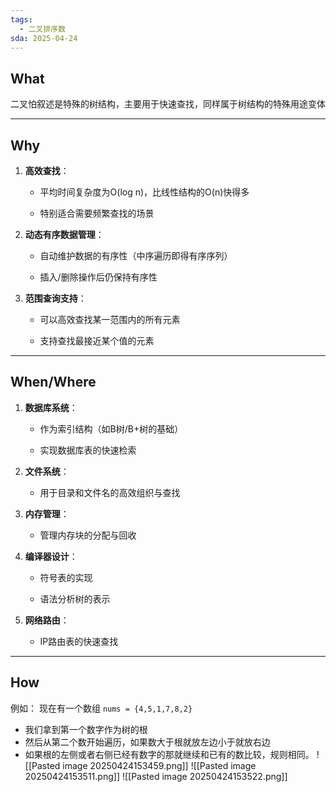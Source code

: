 ```yaml
---
tags:
  - 二叉排序数
sda: 2025-04-24
---
```




## What
二叉怕叙述是特殊的树结构，主要用于快速查找，同样属于树结构的特殊用途变体

***

## Why
1. **高效查找**：
    
    - 平均时间复杂度为O(log n)，比线性结构的O(n)快得多
        
    - 特别适合需要频繁查找的场景
        
2. **动态有序数据管理**：
    
    - 自动维护数据的有序性（中序遍历即得有序序列）
        
    - 插入/删除操作后仍保持有序性
        
3. **范围查询支持**：
    
    - 可以高效查找某一范围内的所有元素
        
    - 支持查找最接近某个值的元素
        

***
## When/Where
1. **数据库系统**：
    
    - 作为索引结构（如B树/B+树的基础）
        
    - 实现数据库表的快速检索
        
2. **文件系统**：
    
    - 用于目录和文件名的高效组织与查找
        
3. **内存管理**：
    
    - 管理内存块的分配与回收
        
4. **编译器设计**：
    
    - 符号表的实现
        
    - 语法分析树的表示
        
5. **网络路由**：
    
    - IP路由表的快速查找

***

## How
例如：
现在有一个数组 `nums = {4,5,1,7,8,2}`
- 我们拿到第一个数字作为树的根
- 然后从第二个数开始遍历，如果数大于根就放左边小于就放右边
- 如果根的左侧或者右侧已经有数字的那就继续和已有的数比较，规则相同。
![[Pasted image 20250424153459.png]]
![[Pasted image 20250424153511.png]]
![[Pasted image 20250424153522.png]]